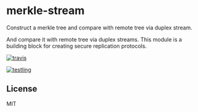 # merkle-stream

Construct a merkle tree and compare with remote tree via duplex stream.

And compare it with remote tree via duplex streams.
This module is a building block for creating secure replication protocols.

[![travis](https://travis-ci.org/dominictarr/pull-merkle.png?branch=master)
](https://travis-ci.org/dominictarr/pull-merkle)

[![testling](http://ci.testling.com/dominictarr/pull-merkle.png)
](http://ci.testling.com/dominictarr/pull-merkle)

## License

MIT
